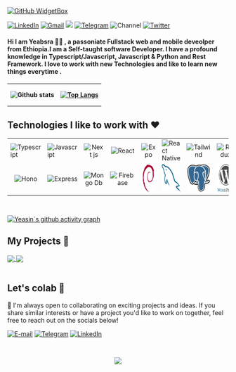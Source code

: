 
[![GitHub WidgetBox](https://github-widgetbox.vercel.app/api/profile?username=yeabnoah&data=followers,repositories,stars,commits&theme=viridescent)](https://github.com/yeabnoah)
<!-- <h3 align ="center"> <strong> Let`s Code.Build & FUN </strong> </h3>  -->



[![LinkedIn](https://img.shields.io/badge/linkedin-%230077B5.svg?style=for-the-badge&logo=linkedin&logoColor=white)](https://www.linkedin.com/in/yeabsra-ashebir-tech-nerd-8a3a80267/)
[![Gmail](https://img.shields.io/badge/%20-Send%20Mail-black?color=14171A&labelColor=ef5350&logo=gmail&logoColor=ffffff&style=for-the-badge)](mailto:yeabnoah5@gmail.com)
![](https://komarev.com/ghpvc/?username=yeabnoah&color=brightgreen&style=for-the-badge)
[![Telegram](https://img.shields.io/badge/Telegram-%231877F2.svg?style=for-the-badge&logo=Telegram&logoColor=white)](https://t.me/technerd345)
![Channel](https://img.shields.io/badge/Discord-%235865F2.svg?style=for-the-badge&logo=discord&logoColor=white)
[![Twitter](https://img.shields.io/badge/Twitter-%231DA1F2.svg?style=for-the-badge&logo=Twitter&logoColor=white)](https://twitter.com/TechNerd556)

<h4>Hi I am Yeabsra 💇‍♂️ , a passoniate Fullstack web and mobile deveolper from Ethiopia.I am a Self-taught software Developer. I have a profound knowledge in Typescript/Javascript, Javascript & Python and Rest Framework. I love to work with new Technologies and like to learn new things everytime .<h4>

 <table align="center" width="100%" height="100%" >
   <tr>
     <td> 
  
![Github stats](https://github-readme-stats.vercel.app/api?username=yeabnoah&theme=radical&show_icons=true&count_private=true&hide=issues) </td>
     <td> [![Top Langs](https://github-readme-stats.vercel.app/api/top-langs/?username=yeabnoah&theme=radical&layout=compact)](https://github.com/yeabnoah) </td>
   </tr>
  </table>
  



  
<h2> Technologies I like to work with ❤️</h2>
 <table width="100% height="100%" align="center">
   <tr>
      <td>
        <img alt="Typescript" height=64px src="https://cdn.worldvectorlogo.com/logos/typescript.svg">
     </td>
     <td>
      <img alt="Javascript" height=64px src="https://cdn.worldvectorlogo.com/logos/logo-javascript.svg">
     </td>
          <td align="center">
       <img alt="Next js" height=64px src= "https://www.datocms-assets.com/75941/1657707878-nextjs_logo.png">
     </td>
      <td align="center">
      <img alt="React" height=64px src="https://cdn.worldvectorlogo.com/logos/react-2.svg">
    </td>
          <td align="center">
       <img alt="Expo" height=64px src="https://cdn.worldvectorlogo.com/logos/expo-1.svg">
     </td> 
    <td>
        <img alt="React Native" height=64px src="https://cdn.worldvectorlogo.com/logos/react-native-1.svg">
     </td>
     <td align="center">
      <img alt="Tailwind" height=64px src="https://cdn.worldvectorlogo.com/logos/tailwindcss.svg">
    </td>
     <td align="center">
       <img alt="Redux" height=64px src= "https://cdn.worldvectorlogo.com/logos/redux.svg">
     </td>
     <td align="center">
       <img alt="Electron" height=64px src="https://cdn.worldvectorlogo.com/logos/electron-1.svg">
     </td> 
      <td align="center">
       <img alt="Node Js" height=64px src="https://cdn.worldvectorlogo.com/logos/nodejs-icon.svg">
     </td> 
   </tr>
   <tr>
          <td align="center">
       <img alt="Hono" height=64px src="https://seeklogo.com/images/H/hono-logo-85A5D1206D-seeklogo.com.png">
     </td> 
     <td align="center">
       <img alt="Express" height=64px src="https://adware-technologies.s3.amazonaws.com/uploads/technology/thumbnail/20/express-js.png">
     </td>
        <td align="center">
       <img alt="Mongo Db" height=64px src="https://cdn.worldvectorlogo.com/logos/mongodb-icon-1.svg">
     </td>
    <td align="center">
       <img alt="Firebase" height=64px src="https://cdn.worldvectorlogo.com/logos/firebase-1.svg">
     </td>   
    <td align="center">
       <img alt="sql" height=64px src="https://github.com/devicons/devicon/blob/master/icons/debian/debian-original.svg">
     </td> 
       <td align="center">
       <img alt="debian" height=64px src="https://github.com/devicons/devicon/blob/master/icons/mysql/mysql-original.svg">
     </td> 
       <td align="center">
       <img alt="Posql" height=64px src="https://github.com/devicons/devicon/blob/master/icons/postgresql/postgresql-original.svg">
     </td>  
    <td align="center">
       <img alt="wordpress" height=64px src="https://github.com/devicons/devicon/blob/master/icons/wordpress/wordpress-original.svg">
     </td> 
     <td align="center">
       <img alt="html5" height=64px src="https://github.com/devicons/devicon/blob/master/icons/html5/html5-original.svg">
     </td> 
   </tr>

 </table>
 
<br>




[![Yeasin`s github activity graph](https://github-readme-activity-graph.vercel.app/graph?username=yeabnoah&theme=github-compact)](https://github.com/yeabnoah/github-readme-activity-graph)


 
 
<h2> My Projects 📁</h2>
<a href="https://github.com/yeabnoah/Nerdspace_codebase">
  <img align="center" src="https://github-readme-stats.vercel.app/api/pin/?username=yeabnoah&theme=react&repo=nerdspace_codebase" />
</a>
<a href="https://github.com/yeabnoah/Anton_project">
  <img align="center" src="https://github-readme-stats.vercel.app/api/pin/?username=yeabnoah&theme=react&repo=anton_bot" />
</a>


<br>
<br>

## Let's colab 🚀

🌟 I'm always open to collaborating on exciting projects and ideas. If you share similar interests or have a project you'd like to work on together, feel free to reach out on the socials below!

<p>
  <a href="mailto:naz.yeasin@gmail.com" target="_blank"><img alt="E-mail" src="https://img.shields.io/badge/-Gmail-ea4335?style=flat-square&logo=Gmail&logoColor=white" /></a>
  <a href="t.me/technerd345" target="_blank"><img alt="Telegram" src="https://img.shields.io/badge/-Telegram-42e35f?style=flat-square&logo=Telegram&logoColor=white" /></a>
  <a href="https://linkedin.com/in/yeabsra-ashebir-tech-nerd-8a3a80267/" target="_blank"><img alt="LinkedIn" src="https://img.shields.io/badge/-LinkedIn-007ACC?style=flat-square&logo=linkedin&logoColor=white" />
</p>


<br>

 <p align="center">
  <img src="https://capsule-render.vercel.app/api?type=waving&color=gradient&height=80&section=footer"/>
</p>
<!--
**yeabnoah/yeabnoah** is a ✨ _special_ ✨ repository because its `README.md` (this file) appears on your GitHub profile.

Here are some ideas to get you started:

 🔭 I’m currently working on ...##Python & Django
- 🌱 I’m currently learning ...
- 👯 I’m looking to collaborate on ...
- 🤔 I’m looking for help with ...
- 💬 Ask me about ...
- 📫 How to reach me: ...
- 😄 Pronouns: ...
- ⚡ Fun fact: ...
<a href="https://github.com/yeabnoah/stargazers"><img src="https://img.shields.io/github/stars/yeabnoah" alt="Stars Badge"/></a>

-->
